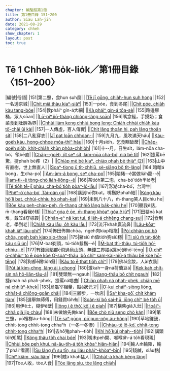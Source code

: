 ```yaml
---
chapter: 鹹酸甜第1冊
title: 第1冊目錄 151~200
author: Siau Lah-jih
date: 2021-08-29
category: chheh
show_chapter: 1
layout: post
toc: true
---
```


# Tē 1 Chheh Bo̍k-lio̍k／第1冊目錄 〈151~200〉

|編號|俗語|
|151|第二戇，食hun suh風|
||[Tē jī gōng, chia̍h-hun suh hong](02-01.html)|
|152|一名透京城|
||[Chi̍t miâ thàu kiaⁿ-siâⁿ](02-02.html)|
|153|一póe，食到冬尾|
||[Chi̍t póe, chia̍h kàu tang-bóe](02-03.html)|
|154|教pháiⁿ gín-á大細|
||[Kà pháiⁿ gín-á tōa-sè](02-04.html)|
|155|路邊尿桶，眾人sōan|
||[Lō͘-piⁿ jiō-tháng chiòng-lâng soān](02-05.html)|
|156|嘴念經，手摸奶；食菜食到肚臍為界|
||[Chhùi liām keng chhiú bong leng; Chia̍h chhài chia̍h kàu tō͘-châi ûi kài](02-06.html)|
|157|一人傳虛，百人傳實|
||[Chi̍t lâng thoân hi, pah lâng thoân si̍t](02-07.html)|
|158|二八亂穿衣|
||[Jī pat loān chhoan-i](02-08.html)|
|159|九月九，風吹滿天háu|
||[Káu-goe̍h káu, hong-chhoe móa-thiⁿ háu](02-09.html)|
|160|十月sio̍h，乞食睏破蓆|
||[Cha̍p-goe̍h sio̍h, khit-chia̍h khùn phòa-chhio̍h](02-10.html)|
|161|十--月，日生si̍t，lám-nōa cha-bó͘，領bē直|
||[Cha̍p--goe̍h, ji̍t seⁿ si̍t, lám-nōa cha-bó͘, niá bē ti̍t](02-11.html)|
|162|捷罵bē驚，捷phah bē疼（2）|
||[Chia̍p mē bē kiaⁿ, chia̍p phah bē thiàⁿ (2)](02-12.html)|
|163|山中有直樹，世上無直人|
||[Soaⁿ-tiong ū ti̍t-chhiū, sè-siāng bô ti̍t-lâng](02-13.html)|
|164|暗暗á bong，生cha-po͘|
||[Àm-àm-á bong, seⁿ cha-po͘](02-14.html)|
|165|閹豬--ê當做lia̍h龍--ê|
||[Iam-ti--ê tòng-chò lia̍h-liông--ê](02-15.html)|
|166|茶tio̍h第二泡，cha-bó͘ tio̍h半ló老|
||[Tê tio̍h tē-jī phàu, cha-bó͘ tio̍h pòaⁿ-ló-lāu](02-16.html)|
|167|澎湖cha-bó͘，台灣牛|
||[Phêⁿ-ô͘ cha-bó͘, Tâi-oân gû](02-17.html)|
|168|講到hō͘你bat，嘴鬚好phah結|
||[Kóng kàu hō͘ lí bat, chhùi-chhiu hó phah-kat](02-18.html)|
|169|未到八十八，m̄-thang笑人目chiu he|
||[Bōe kàu peh-cha̍p-peh, m̄-thang chhiò lâng ba̍k-chiu he](02-19.html)|
|170|聽我ê話，m̄-thang看我ê樣|
||[Thiaⁿ góa ê ōe, m̄-thang khòaⁿ góa ê iūⁿ](02-20.html)|
|171|田嬰nā kat堆，戴笠á穿棕簑|
||[Chhân-eⁿ nā kat tui, tì le̍h-á chhēng chang-sui](03-01.html)|
|172|食到老，學到老|
||[Chia̍h kàu lāu, o̍h kàu lāu](03-02.html)|
|173|流汗khah贏流鼻|
||[Lâu-kōaⁿ khah iâⁿ lâu-phīⁿ](03-03.html)|
|174|佈田佈無chōa，ngeh肉kiap相拖|
||[Pò͘-chhân pò͘ bô chōa, ngeh bah kiap sio-thoa](03-04.html)|
|175|豬siū m̄值tio̍h狗siū穩|
||[Ti siū m̄ ta̍t-tio̍h káu siū ún](03-05.html)|
|176|M̄-bat剃頭，tú-tio̍h鬍鬚--ê|
||[M̄-bat thì-thâu, tú-tio̍h hô͘-chhiu--ê](03-06.html)|
|177|有錢烏鯧都ē飛過烏山頭，無錢三界娘á跳bē過hō͘-tēng|
||[Ū-chîⁿ o͘-chhiuⁿ to ē poe kòe O͘-soaⁿ-thâu, bô chîⁿ sam-kài-niû-á thiàu bē kòe hō͘-tēng](03-07.html)|
|178|狗都ē踢tio̍h錢|
||[Káu to ē that tio̍h chîⁿ](03-08.html)|
|179|佛ài金妝，人ài衣裝|
||[Pu̍t ài kim-chng, lâng ài i-chong](03-09.html)|
|180|激kah一身ná荷蘭豆á|
||[Kek kah chi̍t-sin ná hô-liân-tāu-á](03-10.html)|
|181|雙頭無一ngauh|
||[Siang-thâu bô chi̍t ngauh](03-11.html)|
|182|捷phah ná phah-phek，捷罵ná唱曲|
||[Chia̍p phah ná phah-phek, chia̍p mē ná chhiùⁿ-khek](03-12.html)|
|183|烏龜宰相量，賊á狀元才|
||[O͘-kui cháiⁿ-siòng liōng, chha̍t-á chiōng-goân châi](03-13.html)|
|184|三腳步，一坎店|
||[Saⁿ kha-pō͘, chi̍t khám tiàm](03-14.html)|
|185|選舉無師傅，用錢買to̍h有|
||[Soán-kí bô sai-hū, iōng chîⁿ bé to̍h ū](03-15.html)|
|186|用伊ê土，糊伊ê壁|
||[Iōng i ê thô͘, kô͘ i ê piah](03-16.html)|
|187|橫柴giâ入灶|
||[Hoâiⁿ-chhâ giâ ji̍p chàu](03-17.html)|
|188|未做娘先做kán|
||[Bōe chò niû seng chò kán](03-18.html)|
|189|第三戇，pō͘檳榔áu-hông|
||[Tē saⁿ gōng, pō͘ pun-nn̂g áu-hông](03-19.html)|
|190|草地鑼鼓，chhi̍t-tong chhi̍t-tong chhaⁿh（一冬一冬慘）|
||[Chháu-tē lô-kó͘, chhi̍t-tong chhi̍t-tong chhaⁿh](03-20.html)|
|191|去hō͘鬼phah--tio̍h|
||[Khì hō͘ kúi phah--tio̍h](03-21.html)|
|192|講頭to̍h知尾|
||[Kóng thâu to̍h chai bóe](03-22.html)|
|193|嘴未peh開、嚨喉tih-á to̍h看現現|
||[Chhùi bōe peh khui, nâ-âu-tih-á to̍h khòaⁿ hiān-hiān](03-23.html)|
|194|輸人m̄輸陣，輸了pháiⁿ看面|
||[Su lâng m̄ su tīn, su liáu pháiⁿ-khòaⁿ-bīn](03-24.html)|
|195|錢鹹，siâu黏|
||[Chîⁿ kiâm, siâu liâm](03-25.html)|
|196|賊á khah猛人|
||[Chha̍t-á khah béng lâng](03-26.html)|
|197|Tòe人收，tòe人食|
||[Tòe lâng siu, tòe lâng chia̍h](03-24.html)|
